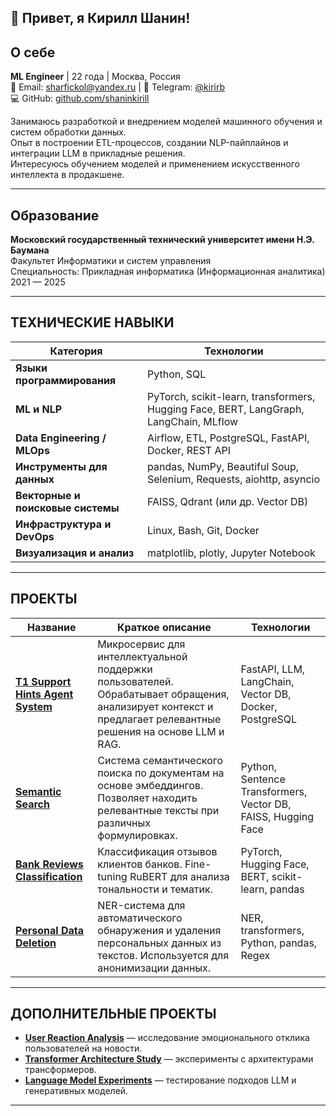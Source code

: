 ## 👋 Привет, я Кирилл Шанин!

## О себе

**ML Engineer** | 22 года | Москва, Россия  
📧 Email: sharfickol@yandex.ru | 💬 Telegram: [@kirirb](#)  
💻 GitHub: [github.com/shaninkirill](https://github.com/shaninkirill)

Занимаюсь разработкой и внедрением моделей машинного обучения и систем обработки данных.  
Опыт в построении ETL-процессов, создании NLP-пайплайнов и интеграции LLM в прикладные решения.  
Интересуюсь обучением моделей и применением искусственного интеллекта в продакшене.

---

## Образование

**Московский государственный технический университет имени Н.Э. Баумана**  
Факультет Информатики и систем управления  
Специальность: Прикладная информатика (Информационная аналитика)  
2021 — 2025  

---

## ТЕХНИЧЕСКИЕ НАВЫКИ

| Категория | Технологии |
|-----------|-------------|
| **Языки программирования** | Python, SQL |
| **ML и NLP** | PyTorch, scikit-learn, transformers, Hugging Face, BERT, LangGraph, LangChain, MLflow |
| **Data Engineering / MLOps** | Airflow, ETL, PostgreSQL, FastAPI, Docker, REST API |
| **Инструменты для данных** | pandas, NumPy, Beautiful Soup, Selenium, Requests, aiohttp, asyncio |
| **Векторные и поисковые системы** | FAISS, Qdrant (или др. Vector DB) |
| **Инфраструктура и DevOps** | Linux, Bash, Git, Docker |
| **Визуализация и анализ** | matplotlib, plotly, Jupyter Notebook |

---

## ПРОЕКТЫ

| Название | Краткое описание | Технологии |
|-----------|------------------|-------------|
| [**T1 Support Hints Agent System**](https://github.com/shaninkirill/t1-support-hints-agent-system) | Микросервис для интеллектуальной поддержки пользователей. Обрабатывает обращения, анализирует контекст и предлагает релевантные решения на основе LLM и RAG. | FastAPI, LLM, LangChain, Vector DB, Docker, PostgreSQL |
| [**Semantic Search**](https://github.com/shaninkirill/semantic_search) | Система семантического поиска по документам на основе эмбеддингов. Позволяет находить релевантные тексты при различных формулировках. | Python, Sentence Transformers, Vector DB, FAISS, Hugging Face |
| [**Bank Reviews Classification**](https://github.com/shaninkirill/bank_reviews_classification) | Классификация отзывов клиентов банков. Fine-tuning RuBERT для анализа тональности и тематик. | PyTorch, Hugging Face, BERT, scikit-learn, pandas |
| [**Personal Data Deletion**](https://github.com/shaninkirill/personal_data_deletion) | NER-система для автоматического обнаружения и удаления персональных данных из текстов. Используется для анонимизации данных. | NER, transformers, Python, pandas, Regex |

---

## ДОПОЛНИТЕЛЬНЫЕ ПРОЕКТЫ

- [**User Reaction Analysis**](https://github.com/shaninkirill/user_reaction_analysis-research) — исследование эмоционального отклика пользователей на новости.  
- [**Transformer Architecture Study**](https://github.com/shaninkirill/transformer_architecture) — эксперименты с архитектурами трансформеров.  
- [**Language Model Experiments**](https://github.com/shaninkirill/language_model) — тестирование подходов LLM и генеративных моделей.  

---

